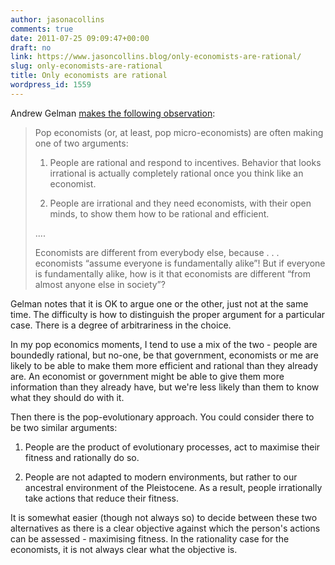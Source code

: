 ```yaml
---
author: jasonacollins
comments: true
date: 2011-07-25 09:09:47+00:00
draft: no
link: https://www.jasoncollins.blog/only-economists-are-rational/
slug: only-economists-are-rational
title: Only economists are rational
wordpress_id: 1559
---
```


Andrew Gelman [makes the following observation](http://andrewgelman.com/2011/07/one_of_the_easi/):


<blockquote>Pop economists (or, at least, pop micro-economists) are often making one of two arguments:

1. People are rational and respond to incentives. Behavior that looks irrational is actually completely rational once you think like an economist.

2. People are irrational and they need economists, with their open minds, to show them how to be rational and efficient.

....

Economists are different from everybody else, because . . . economists “assume everyone is fundamentally alike”! But if everyone is fundamentally alike, how is it that economists are different “from almost anyone else in society”?</blockquote>


Gelman notes that it is OK to argue one or the other, just not at the same time. The difficulty is how to distinguish the proper argument for a particular case. There is a degree of arbitrariness in the choice.

In my pop economics moments, I tend to use a mix of the two - people are boundedly rational, but no-one, be that government, economists or me are likely to be able to make them more efficient and rational than they already are. An economist or government might be able to give them more information than they already have, but we're less likely than them to know what they should do with it.

Then there is the pop-evolutionary approach. You could consider there to be two similar arguments:


1. People are the product of evolutionary processes, act to maximise their fitness and rationally do so.




2. People are not adapted to modern environments, but rather to our ancestral environment of the Pleistocene. As a result, people irrationally take actions that reduce their fitness.


It is somewhat easier (though not always so) to decide between these two alternatives as there is a clear objective against which the person's actions can be assessed - maximising fitness. In the rationality case for the economists, it is not always clear what the objective is.
